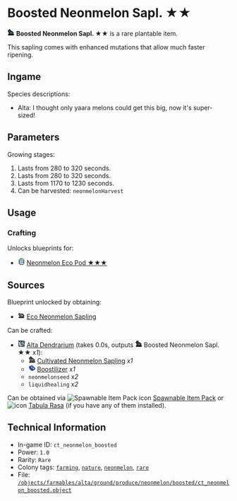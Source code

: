 # Boosted Neonmelon Sapl. ★★

<img src="https://raw.githubusercontent.com/Ceterai/Enternia/main/objects/farmables/alta/ground/produce/neonmelon/boosted/icon.png" alt="Boosted Neonmelon Sapl. ★★ icon" loading="lazy" width="auto" height="16px"/> **Boosted Neonmelon Sapl. ★★** is a rare plantable item.

This sapling comes with enhanced mutations that allow much faster ripening.

## Ingame

Species descriptions:

- Alta: I thought only yaara melons could get this big, now it's super-sized!

## Parameters

Growing stages:

1. Lasts from 280 to 320 seconds.
2. Lasts from 280 to 320 seconds.
3. Lasts from 1170 to 1230 seconds.
4. Can be harvested:
`neonmelonHarvest`

## Usage

### Crafting

Unlocks blueprints for:

- <img src="https://raw.githubusercontent.com/Ceterai/Enternia/main/objects/farmables/alta/ground/produce/neonmelon/pod/icon.png" alt="Neonmelon Eco Pod ★★★ icon" loading="lazy" width="auto" height="16px"/> [Neonmelon Eco Pod ★★★](https://ceterai.github.io/MyEnternia/Wiki/NeonmelonEcoPod)

## Sources

Blueprint unlocked by obtaining:

- <img src="https://raw.githubusercontent.com/Ceterai/Enternia/main/objects/farmables/alta/ground/produce/neonmelon/eco/icon.png" alt="Eco Neonmelon Sapling icon" loading="lazy" width="auto" height="16px"/> [Eco Neonmelon Sapling](https://ceterai.github.io/MyEnternia/Wiki/EcoNeonmelonSapling)

Can be crafted:

- ![ ](https://raw.githubusercontent.com/Ceterai/Enternia/main/objects/alta/crafting/dendrarium/icon.png) [Alta Dendrarium](https://ceterai.github.io/MyEnternia/Wiki/AltaDendrarium) (takes 0.0s, outputs <img src="https://raw.githubusercontent.com/Ceterai/Enternia/main/objects/farmables/alta/ground/produce/neonmelon/boosted/icon.png" alt="Boosted Neonmelon Sapl. ★★ icon" loading="lazy" width="auto" height="16px"/> Boosted Neonmelon Sapl. ★★ x*1*):
  - <img src="https://raw.githubusercontent.com/Ceterai/Enternia/main/objects/farmables/alta/ground/produce/neonmelon/cultivated/icon.png" alt="Cultivated Neonmelon Sapling icon" loading="lazy" width="auto" height="16px"/> [Cultivated Neonmelon Sapling](https://ceterai.github.io/MyEnternia/Wiki/CultivatedNeonmelonSapling) x*1*
  - <img src="https://raw.githubusercontent.com/Ceterai/Enternia/main/items/active/alta/tools/fertilize/ct_boost_fertilizer.png" alt="Boostilizer icon" loading="lazy" width="auto" height="16px"/> [Boostilizer](https://ceterai.github.io/MyEnternia/Wiki/Boostilizer) x*1*
  - `neonmelonseed` x*2*
  - `liquidhealing` x*2*

Can be obtained via <img src="https://raw.githubusercontent.com/Silverfeelin/Starbound-SpawnableItemPack/master/interface/sip/iconSmall.png" alt="Spawnable Item Pack icon" width="18" height="14"/> [Spawnable Item Pack](https://steamcommunity.com/sharedfiles/filedetails/?id=733665104) or <img src="https://steamuserimages-a.akamaihd.net/ugc/263843960696222713/3EC9A7C005541F7D577EBCB8C5736B4EFC9973D6/" alt="icon" width="8" height="12"/> [Tabula Rasa](https://community.playstarbound.com/resources/the-tabula-rasa.3222/) (if you have any of them installed).

## Technical Information

- In-game ID: `ct_neonmelon_boosted`
- Power: `1.0`
- Rarity: `Rare`
- Colony tags: [`farming`](https://ceterai.github.io/MyEnternia/Wiki/Tags/Farming), [`nature`](https://ceterai.github.io/MyEnternia/Wiki/Tags/Nature), [`neonmelon`](https://ceterai.github.io/MyEnternia/Wiki/Tags/Neonmelon), [`rare`](https://ceterai.github.io/MyEnternia/Wiki/Tags/Rare)
- File: [`/objects/farmables/alta/ground/produce/neonmelon/boosted/ct_neonmelon_boosted.object`](https://github.com/Ceterai/Enternia/blob/main/objects/farmables/alta/ground/produce/neonmelon/boosted/ct_neonmelon_boosted.object)
